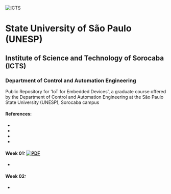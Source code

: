 ![ICTS](./images/unesp_sorocaba.jpg)
# State University of São Paulo (UNESP)
## Institute of Science and Technology of Sorocaba (ICTS)
### Department of Control and Automation Engineering
Public Repository for 'IoT for Embedded Devices', a graduate course offered by the Department of Control and Automation Engineering at the São Paulo State University (UNESP), Sorocaba campus

#### References:
*
*
*
*
#### Week 01: [![PDF](https://www.google.com/url?sa=i&url=https%3A%2F%2Fwww.pngwing.com%2Fpt%2Ffree-png-tkxhs&psig=AOvVaw1B_nkFIcF2dd5AELQkAYYK&ust=1708548701927000&source=images&cd=vfe&opi=89978449&ved=0CBIQjRxqFwoTCMiKjofmuoQDFQAAAAAdAAAAABAR)](lessons/week_01/week_01_Course_Presentation_IoT_Dhiego.pdf)
* 
#### Week 02:
* 

